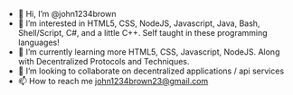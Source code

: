 - 👋 Hi, I’m @john1234brown
- 👀 I’m interested in HTML5, CSS, NodeJS, Javascript, Java, Bash, Shell/Script, C#, and a little C++. Self taught in these programming languages!
- 🌱 I’m currently learning more HTML5, CSS, Javascript, NodeJS. Along with Decentralized Protocols and Techniques.
- 💞️ I’m looking to collaborate on decentralized applications / api services
- 📫 How to reach me john1234brown23@gmail.com

<!---
john1234brown/john1234brown is a ✨ special ✨ repository because its `README.md` (this file) appears on your GitHub profile.
You can click the Preview link to take a look at your changes.
--->
